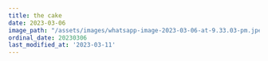 ```yaml
---
title: the cake
date: 2023-03-06
image_path: "/assets/images/whatsapp-image-2023-03-06-at-9.33.03-pm.jpeg"
ordinal_date: 20230306
last_modified_at: '2023-03-11'
---
```


